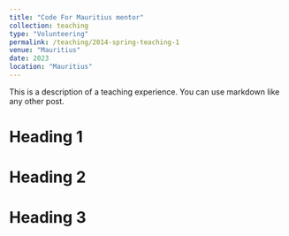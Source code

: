 ```yaml
---
title: "Code For Mauritius mentor"
collection: teaching
type: "Volunteering"
permalink: /teaching/2014-spring-teaching-1
venue: "Mauritius"
date: 2023
location: "Mauritius"
---
```

This is a description of a teaching experience. You can use markdown like any other post.

Heading 1
======

Heading 2
======

Heading 3
======